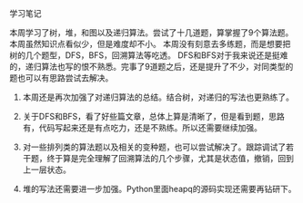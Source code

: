 学习笔记

本周学习了树，堆，和图以及递归算法。尝试了十几道题，算掌握了9个算法题。本周虽然知识点看似少，但是难度却不小。
本周没有刻意去多练题，而是想要把树的几个题型，DFS，BFS，回溯算法等吃透。
DFS和BFS对于我来说还是挺难的，递归算法也写的恨不熟悉。完事了9道题之后，还是提升了不少，对同类型的题也可以有思路尝试去解决。

1. 本周还是再次加强了对递归算法的总结。结合树，对递归的写法也更熟练了。

2. 关于DFS和BFS，看了好些篇文章，总体上算是清晰了，但是看到题，思路有，代码写起来还是有点吃力，还是不熟练。所以还需要继续加强。

3. 对一些排列类的算法题以及相关的变种题，也可以尝试解决了。跟踪调试了若干题，终于算是完全理解了回溯算法的几个步骤，尤其是状态值，撤销，回到上一层状态。

4. 堆的写法还需要进一步加强。Python里面heapq的源码实现还需要再钻研下。